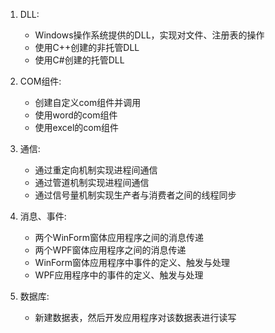 1. DLL:
   - Windows操作系统提供的DLL，实现对文件、注册表的操作  
   - 使用C++创建的非托管DLL  
   - 使用C#创建的托管DLL  

2. COM组件:
   - 创建自定义com组件并调用  
   - 使用word的com组件  
   - 使用excel的com组件  

3. 通信:
   - 通过重定向机制实现进程间通信  
   - 通过管道机制实现进程间通信 
   - 通过信号量机制实现生产者与消费者之间的线程同步  

4. 消息、事件:
   - 两个WinForm窗体应用程序之间的消息传递  
   - 两个WPF窗体应用程序之间的消息传递  
   - WinForm窗体应用程序中事件的定义、触发与处理  
   - WPF应用程序中的事件的定义、触发与处理  

5. 数据库:
   - 新建数据表，然后开发应用程序对该数据表进行读写